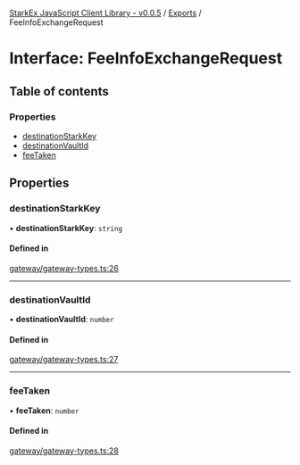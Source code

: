 [StarkEx JavaScript Client Library - v0.0.5](../README.md) / [Exports](../modules.md) / FeeInfoExchangeRequest

# Interface: FeeInfoExchangeRequest

## Table of contents

### Properties

- [destinationStarkKey](FeeInfoExchangeRequest.md#destinationstarkkey)
- [destinationVaultId](FeeInfoExchangeRequest.md#destinationvaultid)
- [feeTaken](FeeInfoExchangeRequest.md#feetaken)

## Properties

### destinationStarkKey

• **destinationStarkKey**: `string`

#### Defined in

[gateway/gateway-types.ts:26](https://github.com/starkware-libs/starkex-js/blob/6a1530f/src/lib/gateway/gateway-types.ts#L26)

---

### destinationVaultId

• **destinationVaultId**: `number`

#### Defined in

[gateway/gateway-types.ts:27](https://github.com/starkware-libs/starkex-js/blob/6a1530f/src/lib/gateway/gateway-types.ts#L27)

---

### feeTaken

• **feeTaken**: `number`

#### Defined in

[gateway/gateway-types.ts:28](https://github.com/starkware-libs/starkex-js/blob/6a1530f/src/lib/gateway/gateway-types.ts#L28)
